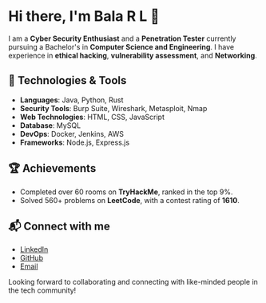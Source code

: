 # Hi there, I'm Bala R L 👋

I am a **Cyber Security Enthusiast** and a **Penetration Tester** currently pursuing a Bachelor's in **Computer Science and Engineering**. I have experience in **ethical hacking**, **vulnerability assessment**, and **Networking**.

## 🔧 Technologies & Tools
- **Languages**: Java, Python, Rust
- **Security Tools**: Burp Suite, Wireshark, Metasploit, Nmap
- **Web Technologies**: HTML, CSS, JavaScript
- **Database**: MySQL
- **DevOps**: Docker, Jenkins, AWS
- **Frameworks**: Node.js, Express.js

## 🏆 Achievements
- Completed over 60 rooms on **TryHackMe**, ranked in the top 9%.
- Solved 560+ problems on **LeetCode**, with a contest rating of **1610**.

## 📬 Connect with me
- [LinkedIn](https://www.linkedin.com/in/bala-r-l/)
- [GitHub](https://github.com/BalaRL1301)
- [Email](mailto:bala13012005@gmail.com)

Looking forward to collaborating and connecting with like-minded people in the tech community!
